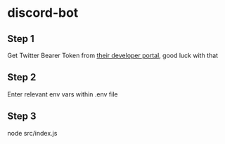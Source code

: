 # discord-bot

## Step 1

Get Twitter Bearer Token from [their developer portal](https://developer.twitter.com/en/docs/twitter-api/getting-started/getting-access-to-the-twitter-api), good luck with that

## Step 2

Enter relevant env vars within .env file

## Step 3 
node src/index.js
